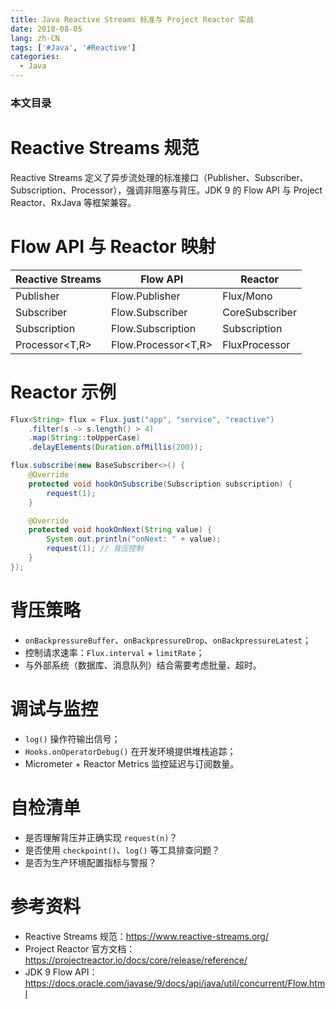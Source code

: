 ```yaml
---
title: Java Reactive Streams 标准与 Project Reactor 实战
date: 2018-08-05
lang: zh-CN
tags: ['#Java', '#Reactive']
categories:
  - Java
---
```


### 本文目录
<!-- toc -->

# Reactive Streams 规范
Reactive Streams 定义了异步流处理的标准接口（Publisher、Subscriber、Subscription、Processor），强调非阻塞与背压。JDK 9 的 Flow API 与 Project Reactor、RxJava 等框架兼容。

# Flow API 与 Reactor 映射
| Reactive Streams | Flow API | Reactor |
|---|---|---|
| Publisher<T> | Flow.Publisher<T> | Flux/Mono |
| Subscriber<T> | Flow.Subscriber<T> | CoreSubscriber |
| Subscription | Flow.Subscription | Subscription |
| Processor<T,R> | Flow.Processor<T,R> | FluxProcessor |

# Reactor 示例
```java
Flux<String> flux = Flux.just("app", "service", "reactive")
    .filter(s -> s.length() > 4)
    .map(String::toUpperCase)
    .delayElements(Duration.ofMillis(200));

flux.subscribe(new BaseSubscriber<>() {
    @Override
    protected void hookOnSubscribe(Subscription subscription) {
        request(1);
    }

    @Override
    protected void hookOnNext(String value) {
        System.out.println("onNext: " + value);
        request(1); // 背压控制
    }
});
```

# 背压策略
- `onBackpressureBuffer`、`onBackpressureDrop`、`onBackpressureLatest`；
- 控制请求速率：`Flux.interval` + `limitRate`；
- 与外部系统（数据库、消息队列）结合需要考虑批量、超时。

# 调试与监控
- `log()` 操作符输出信号；
- `Hooks.onOperatorDebug()` 在开发环境提供堆栈追踪；
- Micrometer + Reactor Metrics 监控延迟与订阅数量。

# 自检清单
- 是否理解背压并正确实现 `request(n)`？
- 是否使用 `checkpoint()`、`log()` 等工具排查问题？
- 是否为生产环境配置指标与警报？

# 参考资料
- Reactive Streams 规范：https://www.reactive-streams.org/
- Project Reactor 官方文档：https://projectreactor.io/docs/core/release/reference/
- JDK 9 Flow API：https://docs.oracle.com/javase/9/docs/api/java/util/concurrent/Flow.html
